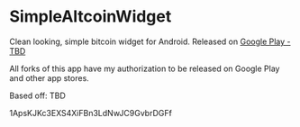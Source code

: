 SimpleAltcoinWidget
===================

Clean looking, simple bitcoin widget for Android.
Released on [Google Play - TBD](#)

All forks of this app have my authorization to be released on Google Play and other app stores.

Based off: TBD

1ApsKJKc3EXS4XiFBn3LdNwJC9GvbrDGFf
